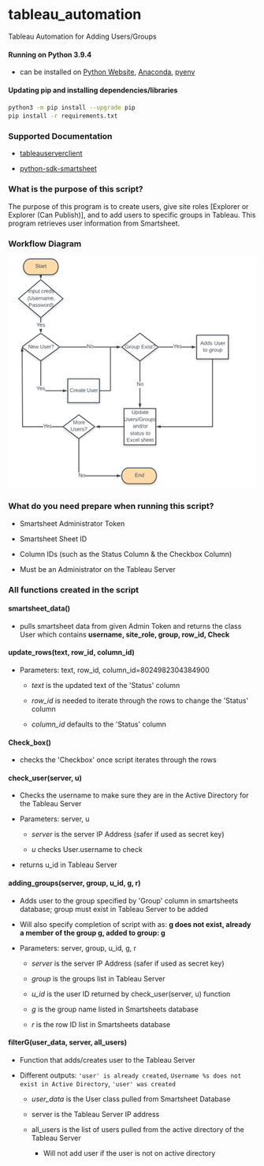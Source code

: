 # tableau_automation

Tableau Automation for Adding Users/Groups

#### Running on Python 3.9.4

- can be installed on [Python Website](https://www.python.org/downloads/), [Anaconda](https://www.anaconda.com/download), [pyenv](https://github.com/pyenv/pyenv)

#### Updating pip and installing dependencies/libraries

```bash
python3 -m pip install --upgrade pip
pip install -r requirements.txt
```

### Supported Documentation

- [tableauserverclient](https://tableau.github.io/server-client-python/docs/)

- [python-sdk-smartsheet](https://smartsheet-platform.github.io/smartsheet-python-sdk/)

### What is the purpose of this script?

The purpose of this program is to create users, give site roles [Explorer or Explorer (Can Publish)], and to add users to specific groups in Tableau. This program retrieves user information from Smartsheet.

### Workflow Diagram

![workflow_diagram](image.png)

### What do you need prepare when running this script?

- Smartsheet Administrator Token

- Smartsheet Sheet ID

- Column IDs (such as the Status Column & the Checkbox Column)

- Must be an Administrator on the Tableau Server

### All functions created in the script

#### smartsheet_data()

- pulls smartsheet data from given Admin Token and returns the class User which contains **username, site_role, group, row_id, Check**

#### update_rows(text, row_id, column_id)

- Parameters: text, row_id, column_id=8024982304384900

  - _text_ is the updated text of the 'Status' column

  - _row_id_ is needed to iterate through the rows to change the 'Status' column

  - _column_id_ defaults to the 'Status' column

#### Check_box()

- checks the 'Checkbox' once script iterates through the rows

#### check_user(server, u)

- Checks the username to make sure they are in the Active Directory for the Tableau Server

- Parameters: server, u

  - _server_ is the server IP Address (safer if used as secret key)

  - _u_ checks User.username to check

- returns u_id in Tableau Server

#### adding_groups(server, group, u_id, g, r)

- Adds user to the group specified by 'Group' column in smartsheets database; group must exist in Tableau Server to be added

- Will also specify completion of script with as: **g does not exist, already a member of the group g, added to group: g**

- Parameters: server, group, u_id, g, r

  - _server_ is the server IP Address (safer if used as secret key)

  - _group_ is the groups list in Tableau Server

  - _u_id_ is the user ID returned by check_user(server, u) function

  - _g_ is the group name listed in Smartsheets database

  - _r_ is the row ID list in Smartsheets database

#### filterG(user_data, server, all_users)

- Function that adds/creates user to the Tableau Server

- Different outputs: `'user' is already created`, `Username %s does not exist in Active Directory`, `'user' was created`

  - _user_data_ is the User class pulled from Smartsheet Database

  - server is the Tableau Server IP address

  - all_users is the list of users pulled from the active directory of the Tableau Server

    - Will not add user if the user is not on active directory
